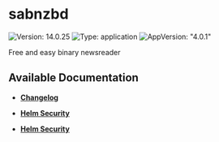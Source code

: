 # sabnzbd

![Version: 14.0.25](https://img.shields.io/badge/Version-14.0.25-informational?style=flat-square) ![Type: application](https://img.shields.io/badge/Type-application-informational?style=flat-square) ![AppVersion: "4.0.1"](https://img.shields.io/badge/AppVersion-"4.0.1"-informational?style=flat-square)

Free and easy binary newsreader

## Available Documentation

- [**Changelog**](CHANGELOG)

- [**Helm Security**](container-security)

- [**Helm Security**](helm-security)

